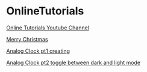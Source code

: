 # OnlineTutorials

<a href="https://www.youtube.com/c/OnlineTutorials4Designers/videos"> Online Tutorials Youtube Channel </a>

<a href="https://youtu.be/j7MWgFeL1pw"> Merry Christmas </a>

<a href="https://youtu.be/weZFfrjF-k4"> Analog Clock pt1 creating </a>

<a href="https://youtu.be/-PRyFcAceYA"> Analog Clock pt2 toggle between dark and light mode</a>
